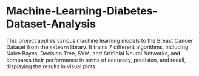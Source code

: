 # Machine-Learning-Diabetes-Dataset-Analysis
This project applies various machine learning models to the Breast Cancer Dataset from the `sklearn` library. It trains 7 different algorithms, including Naive Bayes, Decision Tree, SVM, and Artificial Neural Networks, and compares their performance in terms of accuracy, precision, and recall, displaying the results in visual plots.

